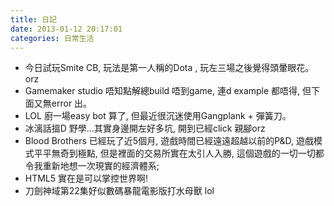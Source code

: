 ```yaml
---
title: 日記
date: 2013-01-12 20:17:01
categories: 日常生活
---
```


- 今日試玩Smite CB, 玩法是第一人稱的Dota , 玩左三場之後覺得頭暈眼花。orz
- Gamemaker studio 唔知點解總build 唔到game, 連d example 都唔得, 但下面又無error 出。
- LOL 廚一場easy bot 算了, 但最近很沉迷使用Gangplank + 彈簧刀。
- 冰漓話搵D 野學...其實身邊開左好多坑, 開到已經click 親腳orz
- Blood Brothers 已經玩了近5個月, 遊戲時間已經遠遠超越以前的P&amp;D, 遊戲模式平平無奇到極點, 但是裡面的交易所實在太引人入勝, 這個遊戲的一切一切都令我重新地想一次現實的經濟體系;
- HTML5 實在是可以掌控世界啊!
- 刀劍神域第22集好似數碼暴龍電影版打水母獸 lol